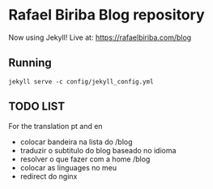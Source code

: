 # Rafael Biriba Blog repository

Now using Jekyll! Live at: https://rafaelbiriba.com/blog

## Running

    jekyll serve -c config/jekyll_config.yml

## TODO LIST

For the translation pt and en

- colocar bandeira na lista do /blog
- traduzir o subtitulo do blog baseado no idioma
- resolver o que fazer com a home /blog
- colocar as linguages no meu
- redirect do nginx

